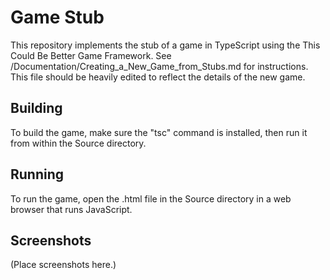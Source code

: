 Game Stub
=========

This repository implements the stub of a game in TypeScript using the This Could Be Better Game Framework.  See /Documentation/Creating_a_New_Game_from_Stubs.md for instructions.  This file should be heavily edited to reflect the details of the new game.  


Building
--------

To build the game, make sure the "tsc" command is installed, then run it from within the Source directory.


Running
-------

To run the game, open the .html file in the Source directory in a web browser that runs JavaScript.


Screenshots
-----------

(Place screenshots here.)
